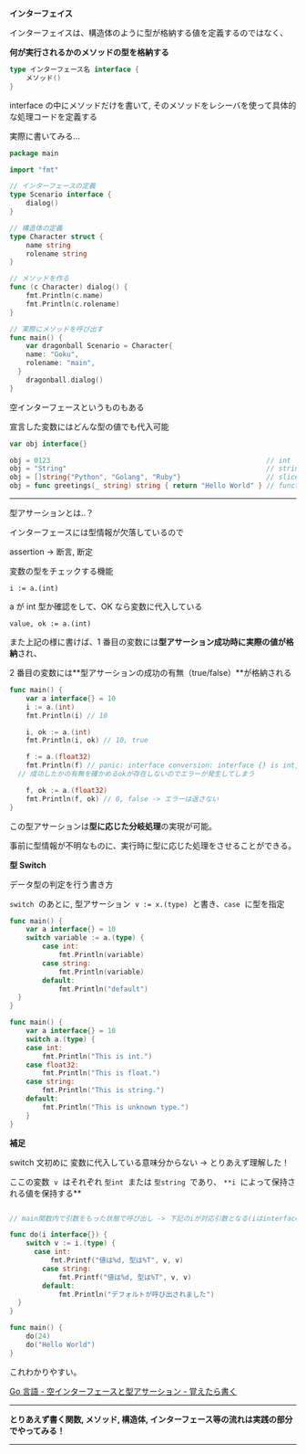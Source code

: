 **インターフェイス**

インターフェイスは、構造体のように型が格納する値を定義するのではなく、

**何が実行されるかのメソッドの型を格納する**

```go
type インターフェース名 interface {
	メソッド()
}
```

interface の中にメソッドだけを書いて, そのメソッドをレシーバを使って具体的な処理コードを定義する

実際に書いてみる...

```go
package main

import "fmt"

// インターフェースの定義
type Scenario interface {
	dialog()
}

// 構造体の定義
type Character struct {
	name string
	rolename string
}

// メソッドを作る
func (c Character) dialog() {
	fmt.Println(c.name)
	fmt.Println(c.rolename)
}

// 実際にメソッドを呼び出す
func main() {
	var dragonball Scenario = Character{
	name: "Goku",
	rolename: "main",
  }
	dragonball.dialog()
}
```

空インターフェースというものもある

宣言した変数にはどんな型の値でも代入可能

```go
var obj interface{}

obj = 0123                                                     // int
obj = "String"                                                 // string
obj = []string{"Python", "Golang", "Ruby"}                     // slice
obj = func greetings(_ string) string { return "Hello World" } // function
```

---

型アサーションとは..？

インターフェースには型情報が欠落しているので

assertion → 断言, 断定

変数の型をチェックする機能

`i := a.(int)`

a が int 型か確認をして、OK なら変数に代入している

`value, ok := a.(int)`

また上記の様に書けば、1 番目の変数には**型アサーション成功時に実際の値が格納**され、

2 番目の変数には**型アサーションの成功の有無（true/false）**が格納される

```go
func main() {
	var a interface{} = 10
	i := a.(int)
	fmt.Println(i) // 10

	i, ok := a.(int)
	fmt.Println(i, ok) // 10, true

	f := a.(float32)
	fmt.Println(f) // panic: interface conversion: interface {} is int, not float32
  // 成功したかの有無を確かめるokが存在しないのでエラーが発生してしまう

	f, ok := a.(float32)
	fmt.Println(f, ok) // 0, false -> エラーは返さない
}
```

この型アサーションは**型に応じた分岐処理**の実現が可能。

事前に型情報が不明なものに、実行時に型に応じた処理をさせることができる。

**型 Switch**

データ型の判定を行う書き方

`switch`  のあとに, 型アサーション  `v := x.(type)`  と書き、`case`  に型を指定

```go
func main() {
	var a interface{} = 10
	switch variable := a.(type) {
		case int:
			fmt.Println(variable)
		case string:
			fmt.Println(variable)
		default:
			fmt.Println("default")
  }
}
```

```go
func main() {
    var a interface{} = 10
    switch a.(type) {
    case int:
        fmt.Println("This is int.")
    case float32:
        fmt.Println("This is float.")
    case string:
        fmt.Println("This is string.")
    default:
        fmt.Println("This is unknown type.")
    }
}
```

**補足**

switch 文初めに 変数に代入している意味分からない → とりあえず理解した！

ここの変数  `v`  はそれぞれ `型int`  または `型string`  であり、 `**i`  によって保持される値を保持する\*\*

```go

// main関数内で引数をもった状態で呼び出し -> 下記のiが対応引数となる(iはinterface型)

func do(i interface{}) {
	switch v := i.(type) {
	  case int:
		  fmt.Printf("値は%d, 型は%T", v, v)
		case string:
			fmt.Printf("値は%d, 型は%T", v, v)
		default:
			fmt.Println("デフォルトが呼び出されました")
  }
}

func main() {
	do(24)
	do("Hello World")
}
```

これわかりやすい。

[Go 言語 - 空インターフェースと型アサーション - 覚えたら書く](https://blog.y-yuki.net/entry/2017/05/08/000000)

---

**とりあえず書く関数, メソッド, 構造体, インターフェース等の流れは実践の部分でやってみる！**

---
